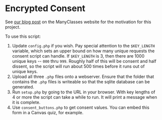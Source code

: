 # Encrypted Consent

See [our blog post](https://www.manyclasses.org/updates/encrypted-consent/) on the ManyClasses website for the motivation for this project.

To use this script:

1. Update `config.php` if you wish. Pay special attention to the `$KEY_LENGTH` variable, which sets an upper bound on how many unique requests the consent script can handle. If `$KEY_LENGTH` is 3, then there are 1000 unique keys -- `000` thru `999`. Roughly half of this will be consent and half dissent, so the script will run about 500 times before it runs out of unique keys.
2. Upload all three `.php` files onto a webserver. Ensure that the folder that contains the `.php` files is writeable so that the sqlite database can be generated.
3. Run `setup.php` by going to the URL in your browser. With key lengths of 4 or more the script can take a while to run. It will print a message when it is complete.
4. Use `consent_buttons.php` to get consent values. You can embed this form in a Canvas quiz, for example.